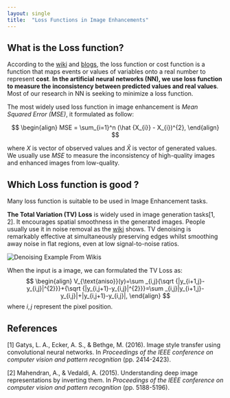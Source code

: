 ```yaml
---
layout: single
title:  "Loss Functions in Image Enhancements"
---
```


## What is the Loss function?

According to the [wiki](<https://en.wikipedia.org/wiki/Loss_function>) and [blogs](<https://isaacchanghau.github.io/post/loss_functions/>), the loss function or cost function is a function that maps events or values of variables onto a real number to represent **cost**. **In the artificial neural networks (NN), we use loss function to measure the inconsistency between predicted values and real values**. Most of our research in NN is seeking to minimize a loss function.

The most widely used loss function in image enhancement is *Mean Squared Error (MSE)*, it formulated as follow:

$$
\begin{align}
MSE = \sum_{i=1}^n (\hat {X_{i}} - X_{i})^{2},
\end{align}
$$

where $X$ is vector of observed values and $\hat X​$ is vector of generated values. We usually use *MSE* to measure the inconsistency of high-quality images and enhanced images from low-quality. 

## Which Loss function is good ?

Many loss function is suitable to be used in Image Enhancement tasks.



**The Total Variation (TV) Loss** is widely used in image generation tasks[1, 2]. It encourages spatial smoothness in the generated images. People usually use it in noise removal as the [wiki](<https://en.wikipedia.org/wiki/Total_variation_denoising#cite_note-strong-2>) shows. TV denoising is remarkably effective at simultaneously preserving edges whilst smoothing away noise in flat regions, even at low signal-to-noise ratios.

![Denoising Example From Wikis](https://upload.wikimedia.org/wikipedia/en/e/e8/ROF_Denoising_Example.png)

When the input is a image, we can formulated the TV Loss as:
$$
\begin{align}
V_{\text{aniso}}(y)=\sum _{i,j}{\sqrt {|y_{i+1,j}-y_{i,j}|^{2}}}+{\sqrt {|y_{i,j+1}-y_{i,j}|^{2}}}=\sum _{i,j}|y_{i+1,j}-y_{i,j}|+|y_{i,j+1}-y_{i,j}|,
\end{align}
$$
where $i, j$ represent the pixel position.



## References

[1] Gatys, L. A., Ecker, A. S., & Bethge, M. (2016). Image style transfer using convolutional neural networks. In *Proceedings of the IEEE conference on computer vision and pattern recognition* (pp. 2414-2423).

[2] Mahendran, A., & Vedaldi, A. (2015). Understanding deep image representations by inverting them. In *Proceedings of the IEEE conference on computer vision and pattern recognition* (pp. 5188-5196).